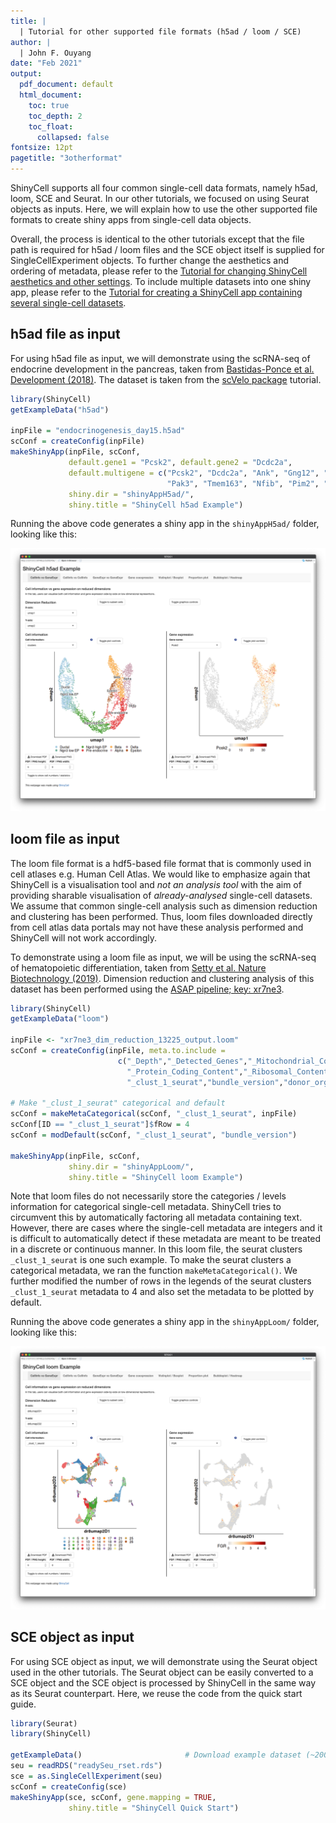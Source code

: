 ```yaml
---
title: | 
  | Tutorial for other supported file formats (h5ad / loom / SCE)
author: |
  | John F. Ouyang
date: "Feb 2021"
output:
  pdf_document: default
  html_document: 
    toc: true
    toc_depth: 2
    toc_float: 
      collapsed: false
fontsize: 12pt
pagetitle: "3otherformat"
---
```



ShinyCell supports all four common single-cell data formats, namely h5ad, 
loom, SCE and Seurat. In our other tutorials, we focused on using Seurat 
objects as inputs. Here, we will explain how to use the other supported file 
formats to create shiny apps from single-cell data objects.

Overall, the process is identical to the other tutorials except that the file 
path is required for h5ad / loom files and the SCE object itself is supplied 
for SingleCellExperiment objects. To further change the aesthetics and 
ordering of metadata, please refer to the 
[Tutorial for changing ShinyCell aesthetics and other settings](
https://htmlpreview.github.io/?https://github.com/SGDDNB/ShinyCell/blob/master/docs/1aesthetics.html).
To include multiple datasets into one shiny app, please refer to the 
[Tutorial for creating a ShinyCell app containing several single-cell datasets](
https://htmlpreview.github.io/?https://github.com/SGDDNB/ShinyCell/blob/master/docs/2multi.html).


## h5ad file as input
For using h5ad file as input, we will demonstrate using the scRNA-seq of 
endocrine development in the pancreas, taken from 
[Bastidas-Ponce et al. Development (2018)](
https://dev.biologists.org/content/146/12/dev173849.abstract). The dataset is 
taken from the [scVelo package](https://scvelo.readthedocs.io/Pancreas.html) 
tutorial.

``` r
library(ShinyCell)
getExampleData("h5ad")

inpFile = "endocrinogenesis_day15.h5ad"
scConf = createConfig(inpFile)
makeShinyApp(inpFile, scConf, 
             default.gene1 = "Pcsk2", default.gene2 = "Dcdc2a",
             default.multigene = c("Pcsk2", "Dcdc2a", "Ank", "Gng12", "Top2a",
                                   "Pak3", "Tmem163", "Nfib", "Pim2", "Smoc1"),
             shiny.dir = "shinyAppH5ad/", 
             shiny.title = "ShinyCell h5ad Example") 
```

Running the above code generates a shiny app in the `shinyAppH5ad/` folder,
looking like this:

![](../images/other-h5ad.png)


## loom file as input
The loom file format is a hdf5-based file format that is commonly used in cell 
atlases e.g. Human Cell Atlas. We would like to emphasize again that ShinyCell 
is a visualisation tool and _not an analysis tool_ with the aim of providing 
sharable visualisation of _already-analysed_ single-cell datasets. We assume 
that common single-cell analysis such as dimension reduction and clustering 
has been performed. Thus, loom files downloaded directly from cell atlas data 
portals may not have these analysis performed and ShinyCell will not work 
accordingly.

To demonstrate using a loom file as input, we will be using the scRNA-seq of 
hematopoietic differentiation, taken from 
[Setty et al. Nature Biotechnology (2019)](
https://www.nature.com/articles/s41587-019-0068-4). Dimension reduction and 
clustering analysis of this dataset has been performed using the 
[ASAP pipeline; key: xr7ne3](https://asap.epfl.ch/).

``` r
library(ShinyCell)
getExampleData("loom")

inpFile <- "xr7ne3_dim_reduction_13225_output.loom"
scConf = createConfig(inpFile, meta.to.include = 
                        c("_Depth","_Detected_Genes","_Mitochondrial_Content",
                          "_Protein_Coding_Content","_Ribosomal_Content",
                          "_clust_1_seurat","bundle_version","donor_organism.sex"))

# Make "_clust_1_seurat" categorical and default
scConf = makeMetaCategorical(scConf, "_clust_1_seurat", inpFile)
scConf[ID == "_clust_1_seurat"]$fRow = 4
scConf = modDefault(scConf, "_clust_1_seurat", "bundle_version")

makeShinyApp(inpFile, scConf, 
             shiny.dir = "shinyAppLoom/", 
             shiny.title = "ShinyCell loom Example") 
```

Note that loom files do not necessarily store the categories / levels 
information for categorical single-cell metadata. ShinyCell tries to circumvent 
this by automatically factoring all metadata containing text. However, there 
are cases where the single-cell metadata are integers and it is difficult to 
automatically detect if these metadata are meant to be treated in a discrete 
or continuous manner. In this loom file, the seurat clusters `_clust_1_seurat` 
is one such example. To make the seurat clusters a categorical metadata, we 
ran the function `makeMetaCategorical()`. We further modified the number of 
rows in the legends of the seurat clusters `_clust_1_seurat` metadata to 4 and 
also set the metadata to be plotted by default.

Running the above code generates a shiny app in the `shinyAppLoom/` folder,
looking like this:

![](../images/other-loom.png)


## SCE object as input
For using SCE object as input, we will demonstrate using the Seurat object 
used in the other tutorials. The Seurat object can be easily converted to a 
SCE object and the SCE object is processed by ShinyCell in the same way as its 
Seurat counterpart. Here, we reuse the code from the quick start guide. 

``` r
library(Seurat)
library(ShinyCell)

getExampleData()                       # Download example dataset (~200 MB)
seu = readRDS("readySeu_rset.rds")
sce = as.SingleCellExperiment(seu)
scConf = createConfig(sce)
makeShinyApp(sce, scConf, gene.mapping = TRUE,
             shiny.title = "ShinyCell Quick Start") 
```

